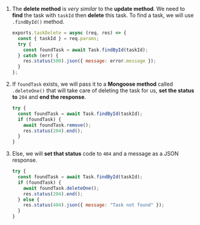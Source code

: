 1. The **delete method** is _very similar_ to the **update method**. We need to **find** the task with `taskId` then **delete** this task. To find a task, we will use `.findById()` method.

   ```javascript
   exports.taskDelete = async (req, res) => {
     const { taskId } = req.params;
     try {
       const foundTask = await Task.findById(taskId);
     } catch (err) {
       res.status(500).json({ message: error.message });
     }
   };
   ```

2. If `foundTask` exists, we will pass it to a **Mongoose method** called `.deleteOne()` that will take care of deleting the task for us, **set the status to** `204` and **end the response**.

   ```javascript
   try {
     const foundTask = await Task.findById(taskId);
     if (foundTask) {
       await foundTask.remove();
       res.status(204).end();
     }
   }
   ```

3. Else, we will **set that status** code to `404` and a message as a JSON response.

   ```javascript
   try {
     const foundTask = await Task.findById(taskId);
     if (foundTask) {
       await foundTask.deleteOne();
       res.status(204).end();
     } else {
       res.status(404).json({ message: "Task not found" });
     }
   }
   ```
